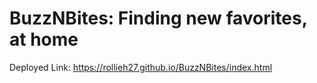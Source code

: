 # BuzzNBites: Finding new favorites, at home

Deployed Link: https://rollieh27.github.io/BuzzNBites/index.html
